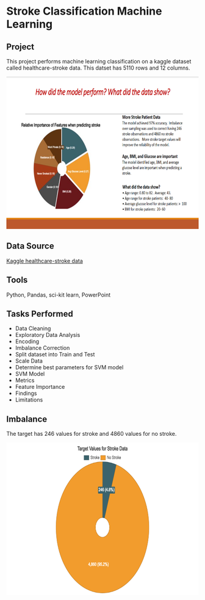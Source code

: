 # Stroke Classification Machine Learning

## Project 
This project performs machine learning classification on a kaggle dataset called healthcare-stroke data.  This datset has 5110 rows and 12 columns.

<img src="https://github.com/Sarah269/glowing-dollop/blob/main/Stroke/Stroke%20Slide.png" height="400" />

## Data Source
[Kaggle healthcare-stroke data](https://www.kaggle.com/datasets/fedesoriano/stroke-prediction-dataset)

## Tools
Python, Pandas, sci-kit learn, PowerPoint

## Tasks Performed
*  Data Cleaning
*  Exploratory Data Analysis
*  Encoding
*  Imbalance Correction
*  Split dataset into Train and Test
*  Scale Data
*  Determine best parameters for SVM model
*  SVM Model
*  Metrics
*  Feature Importance
*  Findings
*  Limitations

## Imbalance
The target has 246 values for stroke and 4860 values for no stroke.

<img src="https://github.com/Sarah269/glowing-dollop/blob/main/Stroke/Stroke%20Data%20Target%20Values.png" height="400" />
